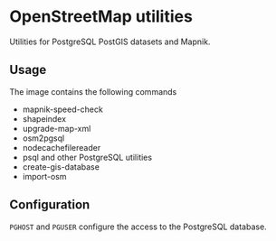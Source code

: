 # OpenStreetMap utilities

Utilities for PostgreSQL PostGIS datasets and Mapnik.

## Usage

The image contains the following commands

  - mapnik-speed-check
  - shapeindex
  - upgrade-map-xml
  - osm2pgsql
  - nodecachefilereader
  - psql and other PostgreSQL utilities
  - create-gis-database
  - import-osm

## Configuration

`PGHOST` and `PGUSER` configure the access to the PostgreSQL database.
